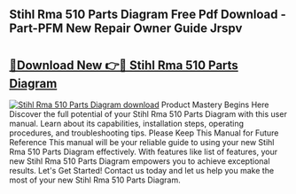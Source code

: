 ## Stihl Rma 510 Parts Diagram Free Pdf Download - Part-PFM New Repair Owner Guide Jrspv

# <h2><a href="http://dfku8t.blite.top/?on=Stihl+Rma+510+Parts+Diagram">🔗Download New 👉🔴 Stihl Rma 510 Parts Diagram</a></h2>

[![Stihl Rma 510 Parts Diagram download](https://i.imgur.com/lujVjoI.png)](http://dfku8t.blite.top/?on=Stihl+Rma+510+Parts+Diagram)
Product Mastery Begins Here Discover the full potential of your Stihl Rma 510 Parts Diagram with this user manual. Learn about its capabilities, installation steps, operating procedures, and troubleshooting tips. Please Keep This Manual for Future Reference This manual will be your reliable guide to using your new Stihl Rma 510 Parts Diagram effectively. With features like list of features, your new Stihl Rma 510 Parts Diagram empowers you to achieve exceptional results. Let's Get Started! Contact us today and let us help you make the most of your new Stihl Rma 510 Parts Diagram.
